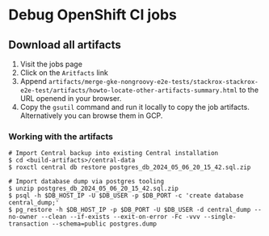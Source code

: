 # Debug OpenShift CI jobs

## Download all artifacts

1. Visit the jobs page
2. Click on the `Aritfacts` link
3. Append `artifacts/merge-gke-nongroovy-e2e-tests/stackrox-stackrox-e2e-test/artifacts/howto-locate-other-artifacts-summary.html` to the URL openend in your browser.
4. Copy the `gsutil` command and run it locally to copy the job artifacts. Alternatively you can browse them in GCP.

### Working with the artifacts

```
# Import Central backup into existing Central installation
$ cd <build-artifacts>/central-data
$ roxctl central db restore postgres_db_2024_05_06_20_15_42.sql.zip

# Import database dump via postgres tooling
$ unzip postgres_db_2024_05_06_20_15_42.sql.zip
$ psql -h $DB_HOST_IP -U $DB_USER -p $DB_PORT -c 'create database central_dump;'
$ pg_restore -h $DB_HOST_IP -p $DB_PORT -U $DB_USER -d central_dump --no-owner --clean --if-exists --exit-on-error -Fc -vvv --single-transaction --schema=public postgres.dump
```
